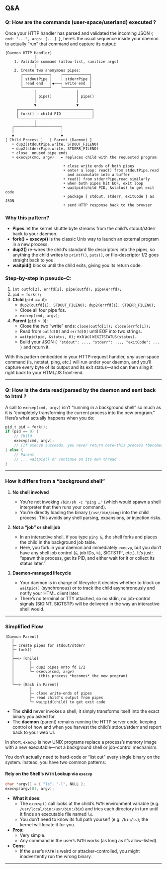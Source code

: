 ## Q\&A

### Q: How are the commands (user-space/userland) executed ?

Once your HTTP handler has parsed and validated the incoming JSON `{ cmd: "...", args: [...] }`, here’s the usual sequence inside your daemon to actually “run” that command and capture its output:

```
[Daemon HTTP Handler]
             │
    1. Validate command (allow-list, sanitize args)
             │
    2. Create two anonymous pipes:
       ┌────────────┐    ┌────────────┐
       │ stdoutPipe │    │ stderrPipe │
       │ read end   │◀───┐ write end  │
       └────────────┘    └────────────┘
             │                  │
             │ pipe()           │ pipe()
             │                  │
             ▼                  ▼
     ┌─────────────────────────────────┐
     │ fork() → child PID              │
     └─────────────────────────────────┘
             │
   ┌─────────┴───────────┐
   │                     │
   ▼                     ▼
[ Child Process ]   [ Parent (Daemon) ]
   • dup2(stdoutPipe.write, STDOUT_FILENO)  
   • dup2(stderrPipe.write, STDERR_FILENO)  
   • close	unused pipe ends
   • execvp(cmd, argv)   ← replaces child with the requested program

                          • close write ends of both pipes
                          • enter a loop: read() from stdoutPipe.read
                            and accumulate into a buffer
                          • read() from stderrPipe.read similarly
                          • when both pipes hit EOF, exit loop
                          • waitpid(child PID, &status) to get exit code
                          • package { stdout, stderr, exitCode } as JSON
                          • send HTTP response back to the browser
```

### Why this pattern?

* **Pipes** let the kernel shuttle byte streams from the child’s stdout/stderr back to your daemon.
* **fork() + execvp()** is the classic Unix way to launch an external program in a new process.
* **dup2()** re-wires the child’s standard file descriptors into the pipes, so anything the child writes to `printf()`, `puts()`, or file-descriptor 1/2 goes straight back to you.
* **waitpid()** blocks until the child exits, giving you its return code.

### Step-by-step in pseudo-C:

1. `int outfd[2], errfd[2]; pipe(outfd); pipe(errfd);`
2. `pid = fork();`
3. **Child** (`pid == 0`):
   * `dup2(outfd[1], STDOUT_FILENO); dup2(errfd[1], STDERR_FILENO);`
   * Close all four pipe fds.
   * `execvp(cmd, argv);`
4. **Parent** (`pid > 0`):
   * Close the two “write” ends: `close(outfd[1]); close(errfd[1]);`
   * Read from `outfd[0]` and `errfd[0]` until EOF into two strings.
   * `waitpid(pid, &status, 0);` extract `WEXITSTATUS(status)`.
   * Build your JSON `{ "stdout": ..., "stderr": ..., "exitCode": ... }` and return it.

With this pattern embedded in your HTTP-request handler, *any* user-space command (ls, netstat, ping, etc.) will run under your daemon, and you’ll capture every byte of its output and its exit status—and can then sling it right back to your HTML/JS front-end.

---

### Q: How is the data read/parsed by the daemon and sent back to html ?

A call to `execvp(cmd, argv)` isn’t “running in a background shell” so much as it is “completely transforming the current process into the new program.” Here’s what actually happens when you do:

```c
pid_t pid = fork();
if (pid == 0) {
    // Child
    execvp(cmd, argv);
    // (If execvp succeeds, you never return here—this process *becomes* cmd.)
} else {
    // Parent
    // ... waitpid() or continue on its own thread
}
```

---

### How it differs from a “background shell”

1. **No shell involved**

   * You’re not invoking `/bin/sh -c "ping …"` (which would spawn a shell interpreter that then runs your command).
   * You’re directly loading the binary (`/usr/bin/ping`) into the child process. This avoids any shell parsing, expansions, or injection risks.

2. **Not a “job” or shell job**

   * In an interactive shell, if you type `ping &`, the shell forks and places the child in the background job table.
   * Here, you fork in your daemon and immediately `execvp`, but you don’t have any shell job control (`&`, job IDs, `%1`, SIGTSTP\`, etc.). It’s just: “spawn this process, get its PID, and either wait for it or collect its status later.”

3. **Daemon-managed lifecycle**

   * Your daemon is in charge of lifecycle: it decides whether to block on `waitpid()` (synchronous) or to track the child asynchronously and notify your HTML client later.
   * There’s no terminal or TTY attached, so no stdin, no job-control signals (SIGINT, SIGTSTP) will be delivered in the way an interactive shell would.

---

### Simplified Flow

```
[Daemon Parent]
   │
   ├─ create pipes for stdout/stderr
   ├─ fork()
   │
   ├──> [Child]
   │       │
   │       ├─ dup2 pipes onto fd 1/2
   │       └─ execvp(cmd, argv)
   │           (this process *becomes* the new program)
   │
   └──> [Back in Parent]
           │
           ├─ close write-ends of pipes
           ├─ read child’s output from pipes
           └─ waitpid(child) to get exit code
```

* The **child** never invokes a shell; it simply transforms itself into the exact binary you asked for.
* The **daemon** (parent) remains running the HTTP server code, keeping control of how and when you harvest the child’s stdout/stderr and report back to your web UI.

In short, `execvp` is how UNIX programs replace a process’s memory image with a new executable—not a background shell or job-control mechanism.

You don’t actually need to hard-code or “list out” every single binary on the system. Instead, you have two common patterns:

#### Rely on the Shell’s `PATH` Lookup via `execvp`

```c
char *argv[] = { "ls", "-l", NULL };
execvp(argv[0], argv);
```
* **What it does**:
  * The `execvp()` call looks at the child’s `PATH` environment variable (e.g. `/usr/local/bin:/usr/bin:/bin`) and tries each directory in turn until it finds an executable file named `ls`.
  * You don’t need to know its full path yourself (e.g. `/bin/ls`); the kernel will locate it for you.
* **Pros**:
  * Very simple.
  * Any command in the user’s `PATH` works (as long as it’s allow-listed).
* **Cons**:
  * If the user’s `PATH` is weird or attacker-controlled, you might inadvertently run the wrong binary.

---
